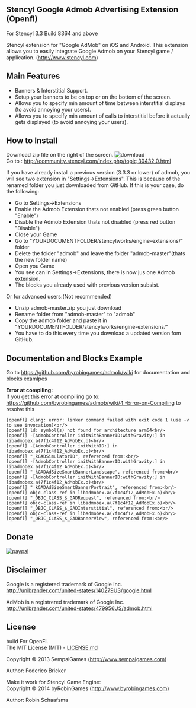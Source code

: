 ## Stencyl Google Admob Advertising Extension (Openfl)

For Stencyl 3.3 Build 8364 and above

Stencyl extension for "Google AdMob" on iOS and Android. This extension allows you to easily integrate Google Admob on your Stencyl game / application. (http://www.stencyl.com)

## Main Features

  * Banners & Interstitial Support.
  * Setup your banners to be on top or on the bottom of the screen.
  * Allows you to specify min amount of time between interstitial displays (to avoid annoying your users).
  * Allows you to specify min amount of calls to interstitial before it actually gets displayed (to avoid annoying your users).

## How to Install
Download zip file on the right of the screen. ![download](http://www.byrobingames.com/stencyl/heyzap/download.png)<br />
Go to : http://community.stencyl.com/index.php/topic,30432.0.html

If you have already install a previous version (3.3.3 or lower) of admob, you will see two extension in "Settings->Extensions". This is because of the renamed folder you just downloaded from GitHub.
If this is your case, do the following:
- Go to Settings->Extensions
- Enable the Admob Extension thats not enabled (press green button "Enable")
- Disable the Admob Extension thats not disabled (press red button "Disable")
- Close your Game
- Go to "YOURDOCUMENTFOLDER/stencylworks/engine-extensions/" folder
- Delete the folder "admob" and leave the folder "admob-master"(thats the new folder name)
- Open you Game
- You see can in Settings->Extensions, there is now jus one Admob extension.
- The blocks you already used with previous version subsist.

Or for advanced users:(Not recommended)
- Unzip admob-master.zip you just download
- Rename folder from "admob-master" to "admob"
- Copy the admob folder and paste it in "YOURDOCUMENTFOLDER/stencylworks/engine-extensions/"
- You have to do this every time you download a updated version fom GitHub.

## Documentation and Blocks Example

Go to https://github.com/byrobingames/admob/wiki for documentation and blocks examlpes

**Error at compiling:**<br/>
If you get this error at compiling go to: https://github.com/byrobingames/admob/wiki/4.-Error-on-Compiling to resolve this<br/>

    [openfl] clang: error: linker command failed with exit code 1 (use -v to see invocation)<br/>
    [openfl] ld: symbol(s) not found for architecture arm64<br/>
    [openfl] -[AdmobController initWithBannerID:withGravity:] in libadmobex.a(7f1c4f12_AdMobEx.o)<br/>
    [openfl] -[AdmobController initWithID:] in libadmobex.a(7f1c4f12_AdMobEx.o)<br/>
    [openfl] "_kGADSimulatorID", referenced from:<br/>
    [openfl] -[AdmobController initWithBannerID:withGravity:] in libadmobex.a(7f1c4f12_AdMobEx.o)<br/>
    [openfl] "_kGADAdSizeSmartBannerLandscape", referenced from:<br/>
    [openfl] -[AdmobController initWithBannerID:withGravity:] in libadmobex.a(7f1c4f12_AdMobEx.o)<br/>
    [openfl] "_kGADAdSizeSmartBannerPortrait", referenced from:<br/>
    [openfl] objc-class-ref in libadmobex.a(7f1c4f12_AdMobEx.o)<br/>
    [openfl] "_OBJC_CLASS_$_GADRequest", referenced from:<br/>
    [openfl] objc-class-ref in libadmobex.a(7f1c4f12_AdMobEx.o)<br/>
    [openfl] "_OBJC_CLASS_$_GADInterstitial", referenced from:<br/>
    [openfl] objc-class-ref in libadmobex.a(7f1c4f12_AdMobEx.o)<br/>
    [openfl] "_OBJC_CLASS_$_GADBannerView", referenced from:<br/>

## Donate

[![paypal](https://www.paypalobjects.com/en_US/i/btn/btn_donateCC_LG.gif)](https://www.paypal.com/cgi-bin/webscr?cmd=_s-xclick&hosted_button_id=HKLGFCAGKBMFL)<br />

## Disclaimer

Google is a registered trademark of Google Inc. http://unibrander.com/united-states/140279US/google.html

AdMob is a registrered trademark of Google Inc. http://unibrander.com/united-states/479956US/admob.html

## License
build For OpenFl.<br/>
The MIT License (MIT) - [LICENSE.md](LICENSE.md)

Copyright &copy; 2013 SempaiGames (http://www.sempaigames.com)

Author: Federico Bricker

Make it work for Stencyl Game Engine:<br/>
Copyright © 2014 byRobinGames (http://www.byrobingames.com)

Author: Robin Schaafsma
